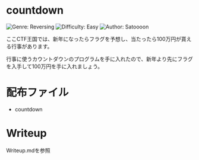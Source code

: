 # countdown
![Genre: Reversing](https://img.shields.io/badge/genre-Reversing-brightgreen?style=for-the-badge) ![Difficulty: Easy](https://img.shields.io/badge/difficulty-easy-blue?style=for-the-badge) ![Author: Satoooon](https://img.shields.io/badge/author-Satoooon-lightgrey?style=for-the-badge) 

ここCTF王国では、新年になったらフラグを予想し、当たったら100万円が貰える行事があります。  

行事に使うカウントダウンのプログラムを手に入れたので、新年より先にフラグを入手して100万円を手に入れましょう。

# 配布ファイル
- countdown

# Writeup
Writeup.mdを参照


